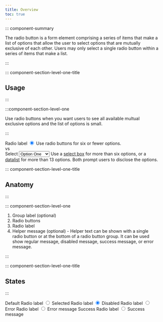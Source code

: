 ```yaml
---
title: Overview
toc: true
---
```


::: component-summary

The radio button is a form element comprising a series of items that make a list of options that allow the user to select options that are mutually exclusive of each other. Users may only select a single radio button within a series of items that make a list.

:::

::: component-section-level-one-title

## Usage

:::

:::component-section-level-one

Use radio buttons when you want users to see all available multual exclusive options and the list of options is small.

:::

<DocPinbox>
<div style="align-self: flex-start;ga && gs ">
    <cds-radio>
        <label>Radio label</label>
        <input type="radio" checked />
    </cds-radio>
    Use radio buttons for six or fewer options.
</div>
<div class="versus"><div class="versus-bubble">vs</div></div>
<div style="align-self: flex-start;ga && gs ">
    <cds-select control-width="shrink">
        <label>Select</label>
        <select>
        <option>Option One</option>
        <option>Option Two</option>
        <option>Option Three</option>
        </select>
    </cds-select>
    Use a <a href="/web-components/select">select box</a> for more than six options, or a <a href="/web-components/datalist">datalist</a> for more than 13 options. Both prompt users to disclose the options.
</div>
</DocPinbox>

::: component-section-level-one-title

## Anatomy

:::

::: component-section-level-one

1. Group label (optional)
2. Radio buttons
3. Radio label
4. Helper message (optional) - Helper text can be shown with a single radio button or at the bottom of a radio button group. It can be used show regular message, disabled message, success message, or error message.

:::

::: component-section-level-one-title

## States

:::

<DocIndent>
<div>
<cds-form-group layout="horizontal">
      <cds-radio-group layout="horizontal">
        <label>Default</label>
        <cds-radio>
          <label>Radio label</label>
          <input type="radio" />
        </cds-radio>
      </cds-radio-group>
      <cds-radio-group layout="horizontal">
        <label>Selected</label>
        <cds-radio>
          <label>Radio label</label>
          <input type="radio" checked />
        </cds-radio>
      </cds-radio-group>
      <cds-radio-group layout="horizontal" disabled>
        <label>Disabled</label>
        <cds-radio>
          <label>Radio label</label>
          <input type="radio" />
        </cds-radio>
      </cds-radio-group>
      <cds-radio-group layout="horizontal" status="error">
        <label>Error</label>
        <cds-radio>
          <label>Radio label</label>
          <input type="radio" />
        </cds-radio>
        <cds-control-message status="error">Error message</cds-control-message>
      </cds-radio-group>
      <cds-radio-group layout="horizontal" status="success">
        <label>Success</label>
        <cds-radio>
          <label>Radio label</label>
          <input type="radio" />
        </cds-radio>
        <cds-control-message status="success">Success message</cds-control-message>
      </cds-radio-group>
    </cds-form-group>
</div>
</DocIndent>
